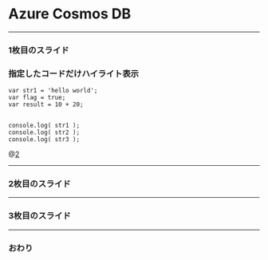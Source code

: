 # Azure Cosmos DB
---

### 1枚目のスライド
### 指定したコードだけハイライト表示


```
var str1 = 'hello world';
var flag = true;
var result = 10 + 20;


console.log( str1 );
console.log( str2 );
console.log( str3 );
```
@[2](flagに「true」を代入)


---


### 2枚目のスライド


---


### 3枚目のスライド


---


### おわり
